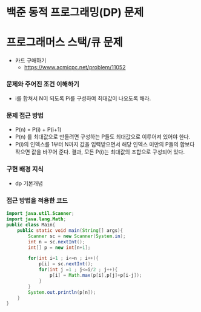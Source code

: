 # 백준 동적 프로그래밍(DP) 문제

# 프로그래머스 스택/큐 문제

- 카드 구매하기
  - https://www.acmicpc.net/problem/11052

### 문제와 주어진 조건 이해하기

- i를 합쳐서 N이 되도록 Pi를 구성하여 최대값이 나오도록 해라.

### 문제 접근 방법

- P(n) = P(i) + P(i+1)
- P(n) 를 최대값으로 만들려면 구성하는 P들도 최대값으로 이루어져 있어야 한다.
- P(i)의 인덱스를 1부터 N까지 값을 입력받으면서 해당 인덱스 미만의 P들의 합보다 작으면 값을 바꾸어 준다. 결과, 모든 P(i)는 최대값의 조합으로 구성되어 있다.

### 구현 배경 지식

- dp 기본개념

### 접근 방법을 적용한 코드

```java
import java.util.Scanner;
import java.lang.Math;
public class Main{
    public static void main(String[] args){
        Scanner sc = new Scanner(System.in);
        int n = sc.nextInt();
        int[] p = new int[n+1];

        for(int i=1 ; i<=n ; i++){
            p[i] = sc.nextInt();
            for(int j =1 ; j<=i/2 ; j++){
                p[i] = Math.max(p[i],p[j]+p[i-j]);
            }
        }
        System.out.println(p[n]);
    }
}
```
